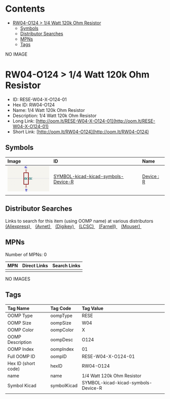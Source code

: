 



Contents
========

* [RW04-O124 > 1/4 Watt 120k Ohm Resistor](#rw04-o124--14-watt-120k-ohm-resistor)
	* [Symbols](#symbols)
	* [Distributor Searches](#distributor-searches)
	* [MPNs](#mpns)
	* [Tags](#tags)
  
NO IMAGE  
# RW04-O124 > 1/4 Watt 120k Ohm Resistor

- ID: RESE-W04-X-O124-01
- Hex ID: RW04-O124
- Name: 1/4 Watt 120k Ohm Resistor
- Description: 1/4 Watt 120k Ohm Resistor
- Long Link: [http://oom.lt/RESE-W04-X-O124-01](http://oom.lt/RESE-W04-X-O124-01)
- Short Link: [http://oom.lt/RW04-O124](http://oom.lt/RW04-O124)

## Symbols
  

|Image|ID|Name|
| :--- | :--- | :--- |
|[![](https://raw.githubusercontent.com/oomlout/oomlout_OOMP_eda_V2/main/SYMBOL/kicad/kicad-symbols/Device/R/image_140.png)](https://github.com/oomlout/oomlout_OOMP_eda_V2/tree/main/SYMBOL/kicad/kicad-symbols/Device/R/)|[SYMBOL-kicad-kicad-symbols-Device-R](https://github.com/oomlout/oomlout_OOMP_eda_V2/tree/main/SYMBOL/kicad/kicad-symbols/Device/R/)|[Device : R](https://github.com/oomlout/oomlout_OOMP_eda_V2/tree/main/SYMBOL/kicad/kicad-symbols/Device/R/)|
||||

## Distributor Searches
  
Links to search for this item (using OOMP name) at various distributors  
[(Aliexpress) ](https://www.aliexpress.com/wholesale?SearchText=11171/4+Watt+120k+Ohm+Resistor)&nbsp;&nbsp;&nbsp;[(Avnet) ](https://www.avnet.com/shop/us/search/1/4+Watt+120k+Ohm+Resistor)&nbsp;&nbsp;&nbsp;[(Digikey) ](https://www.digikey.co.uk/en/products/result?s=1/4+Watt+120k+Ohm+Resistor)&nbsp;&nbsp;&nbsp;[(LCSC) ](https://www.lcsc.com/search?q=1/4+Watt+120k+Ohm+Resistor)&nbsp;&nbsp;&nbsp;[(Farnell) ](https://uk.farnell.com/search?st=1/4+Watt+120k+Ohm+Resistor)&nbsp;&nbsp;&nbsp;[(Mouser) ](https://www.mouser.com/c/?q=1/4+Watt+120k+Ohm+Resistor)&nbsp;&nbsp;&nbsp;
## MPNs
  
Number of MPNs: 0  

|MPN|Direct Links|Search Links|
| :--- | :--- | :--- |
||||
  
NO IMAGES  
## Tags
  

|Tag Name|Tag Code|Tag Value|
| :--- | :--- | :--- |
|OOMP Type|oompType|RESE|
|OOMP Size|oompSize|W04|
|OOMP Color|oompColor|X|
|OOMP Description|oompDesc|O124|
|OOMP Index|oompIndex|01|
|Full OOMP ID|oompID|RESE-W04-X-O124-01|
|Hex ID (short code)|hexID|RW04-O124|
|name|name|1/4 Watt 120k Ohm Resistor|
|Symbol Kicad|symbolKicad|SYMBOL-kicad-kicad-symbols-Device-R|
||||
